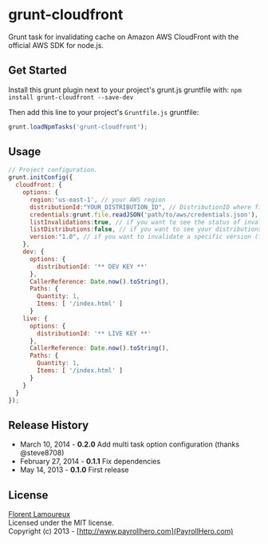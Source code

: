 # grunt-cloudfront

Grunt task for invalidating cache on Amazon AWS CloudFront with the official AWS SDK for node.js.

## Get Started

Install this grunt plugin next to your project's grunt.js gruntfile with: `npm install grunt-cloudfront --save-dev`

Then add this line to your project's `Gruntfile.js` gruntfile:

```javascript
grunt.loadNpmTasks('grunt-cloudfront');
```

## Usage

```javascript
// Project configuration.
grunt.initConfig({
  cloudfront: {
    options: {
      region:'us-east-1', // your AWS region
      distributionId:"YOUR_DISTRIBUTION_ID", // DistributionID where files are stored
      credentials:grunt.file.readJSON('path/to/aws/credentials.json'), // !!Load them from a gitignored file
      listInvalidations:true, // if you want to see the status of invalidations
      listDistributions:false, // if you want to see your distributions list in the console
      version:"1.0", // if you want to invalidate a specific version (file-1.0.js)
    },
    dev: {
      options: {
        distributionId: '** DEV KEY **'
      },
      CallerReference: Date.now().toString(),
      Paths: {
        Quantity: 1,
        Items: [ '/index.html' ]
      }
    live: {
      options: {
        distributionId: '** LIVE KEY **'
      },
      CallerReference: Date.now().toString(),
      Paths: {
        Quantity: 1,
        Items: [ '/index.html' ]
      }
    }
  }
});
```

## Release History
* March 10, 2014 - __0.2.0__ Add multi task option configuration (thanks @steve8708)
* February 27, 2014 - __0.1.1__ Fix dependencies
* May 14, 2013 - __0.1.0__ First release

## License
[Florent Lamoureux](http://twitter.com/flrent)  
Licensed under the MIT license.  
Copyright (c) 2013 - [http://www.payrollhero.com](PayrollHero.com)
